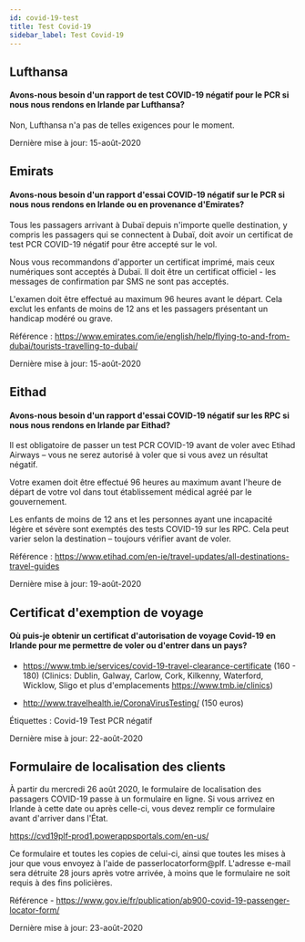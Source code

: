 ```yaml
---
id: covid-19-test
title: Test Covid-19
sidebar_label: Test Covid-19
---
```



## Lufthansa

#### **Avons-nous besoin d'un rapport de test COVID-19 négatif pour le PCR si nous nous rendons en Irlande par Lufthansa?**

Non, Lufthansa n'a pas de telles exigences pour le moment.

Dernière mise à jour: 15-août-2020

## Emirats

#### **Avons-nous besoin d'un rapport d'essai COVID-19 négatif sur le PCR si nous nous rendons en Irlande ou en provenance d'Emirates?**

Tous les passagers arrivant à Dubaï depuis n'importe quelle destination, y compris les passagers qui se connectent à Dubaï, doit avoir un certificat de test PCR COVID-19 négatif pour être accepté sur le vol.

Nous vous recommandons d'apporter un certificat imprimé, mais ceux numériques sont acceptés à Dubaï. Il doit être un certificat officiel - les messages de confirmation par SMS ne sont pas acceptés.

L'examen doit être effectué au maximum 96 heures avant le départ. Cela exclut les enfants de moins de 12 ans et les passagers présentant un handicap modéré ou grave.


Référence : https://www.emirates.com/ie/english/help/flying-to-and-from-dubai/tourists-travelling-to-dubai/

Dernière mise à jour: 15-août-2020

## Eithad

#### **Avons-nous besoin d'un rapport d'essai COVID-19 négatif sur les RPC si nous nous rendons en Irlande par Eithad?**

Il est obligatoire de passer un test PCR COVID-19 avant de voler avec Etihad Airways – vous ne serez autorisé à voler que si vous avez un résultat négatif.

Votre examen doit être effectué 96 heures au maximum avant l'heure de départ de votre vol dans tout établissement médical agréé par le gouvernement.

Les enfants de moins de 12 ans et les personnes ayant une incapacité légère et sévère sont exemptés des tests COVID-19 sur les RPC. Cela peut varier selon la destination – toujours vérifier avant de voler.

Référence : https://www.etihad.com/en-ie/travel-updates/all-destinations-travel-guides

Dernière mise à jour: 19-août-2020

## Certificat d'exemption de voyage

#### Où puis-je obtenir un certificat d'autorisation de voyage Covid-19 en Irlande pour me permettre de voler ou d'entrer dans un pays?

* https://www.tmb.ie/services/covid-19-travel-clearance-certificate (160 - 180) (Clinics: Dublin, Galway, Carlow, Cork, Kilkenny, Waterford, Wicklow, Sligo et plus d'emplacements https://www.tmb.ie/clinics)

* http://www.travelhealth.ie/CoronaVirusTesting/ (150 euros)

Étiquettes : Covid-19 Test PCR négatif

Dernière mise à jour: 22-août-2020

## Formulaire de localisation des clients

À partir du mercredi 26 août 2020, le formulaire de localisation des passagers COVID-19 passe à un formulaire en ligne. Si vous arrivez en Irlande à cette date ou après celle-ci, vous devez remplir ce formulaire avant d'arriver dans l'État.

https://cvd19plf-prod1.powerappsportals.com/en-us/

Ce formulaire et toutes les copies de celui-ci, ainsi que toutes les mises à jour que vous envoyez à l'aide de passerlocatorform@plf. L'adresse e-mail sera détruite 28 jours après votre arrivée, à moins que le formulaire ne soit requis à des fins policières.

Référence - https://www.gov.ie/fr/publication/ab900-covid-19-passenger-locator-form/

Dernière mise à jour: 23-août-2020